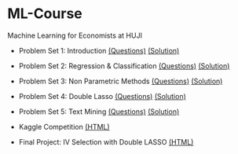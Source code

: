 # ML-Course
 Machine Learning for Economists at HUJI

* Problem Set 1: Introduction [(Questions)](https://raw.githack.com/alonrashty/ML-Course/main/PS1/prerequisite.html) [(Solution)](https://raw.githack.com/alonrashty/ML-Course/main/PS1/PS1.html)

* Problem Set 2: Regression & Classification [(Questions)](https://raw.githack.com/alonrashty/ML-Course/main/PS2/regression.html) [(Solution)](https://raw.githack.com/alonrashty/ML-Course/main/PS2/PS2.html)

* Problem Set 3: Non Parametric Methods [(Questions)](https://raw.githack.com/alonrashty/ML-Course/main/PS3/trees_exercise.html) [(Solution)](https://raw.githack.com/alonrashty/ML-Course/main/PS3/PS3.html)

* Problem Set 4: Double Lasso [(Questions)](https://raw.githack.com/alonrashty/ML-Course/main/PS4/double_lasso.html) [(Solution)](https://raw.githack.com/alonrashty/ML-Course/main/PS4/PS4.html)

* Problem Set 5: Text Mining [(Questions)](https://raw.githack.com/alonrashty/ML-Course/main/PS5/text_mining.html) [(Solution)](https://raw.githack.com/alonrashty/ML-Course/main/PS5/PS5.html)

* Kaggle Competition [(HTML)](https://raw.githack.com/alonrashty/ML-Course/main/Kaggle/Kaggle-Competition.html)

* Final Project: IV Selection with Double LASSO [(HTML)](https://raw.githack.com/alonrashty/ML-Course/main/Final%20Project/FinalProject.html)
